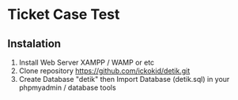 # Ticket Case Test

## Instalation
1. Install Web Server XAMPP / WAMP or etc 
2. Clone repository https://github.com/ickokid/detik.git
3. Create Database "detik" then Import Database (detik.sql) in your phpmyadmin / database tools